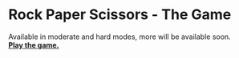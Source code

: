 # Rock Paper Scissors - The Game
Available in moderate and hard modes, more will be available soon.</br>
<b>[Play the game.](https://rock-paper-scissors-rps.herokuapp.com)</b>

